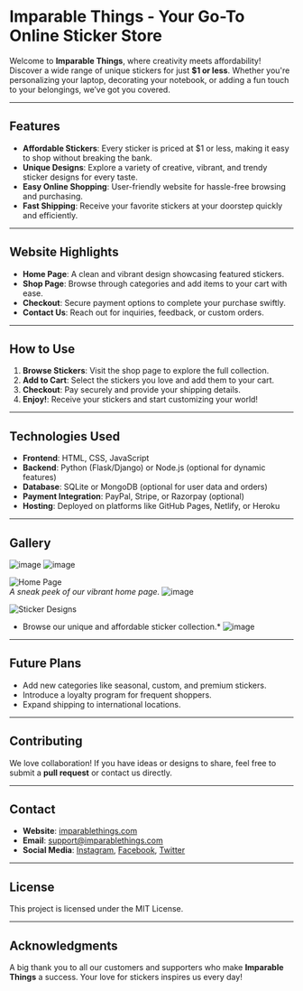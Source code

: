 # **Imparable Things - Your Go-To Online Sticker Store**

Welcome to **Imparable Things**, where creativity meets affordability! Discover a wide range of unique stickers for just **$1 or less**. Whether you're personalizing your laptop, decorating your notebook, or adding a fun touch to your belongings, we’ve got you covered.

---

## **Features**
- **Affordable Stickers**: Every sticker is priced at $1 or less, making it easy to shop without breaking the bank.  
- **Unique Designs**: Explore a variety of creative, vibrant, and trendy sticker designs for every taste.  
- **Easy Online Shopping**: User-friendly website for hassle-free browsing and purchasing.  
- **Fast Shipping**: Receive your favorite stickers at your doorstep quickly and efficiently.

---

## **Website Highlights**
- **Home Page**: A clean and vibrant design showcasing featured stickers.  
- **Shop Page**: Browse through categories and add items to your cart with ease.  
- **Checkout**: Secure payment options to complete your purchase swiftly.  
- **Contact Us**: Reach out for inquiries, feedback, or custom orders.

---

## **How to Use**
1. **Browse Stickers**: Visit the shop page to explore the full collection.  
2. **Add to Cart**: Select the stickers you love and add them to your cart.  
3. **Checkout**: Pay securely and provide your shipping details.  
4. **Enjoy!**: Receive your stickers and start customizing your world!

---

## **Technologies Used**
- **Frontend**: HTML, CSS, JavaScript  
- **Backend**: Python (Flask/Django) or Node.js (optional for dynamic features)  
- **Database**: SQLite or MongoDB (optional for user data and orders)  
- **Payment Integration**: PayPal, Stripe, or Razorpay (optional)  
- **Hosting**: Deployed on platforms like GitHub Pages, Netlify, or Heroku

---

## **Gallery**
![image](https://github.com/user-attachments/assets/25e81360-0ac8-4ff3-942a-1c4ba6cbbe36)
![image](https://github.com/user-attachments/assets/8d201d50-00f7-485b-b42b-51fe551f4045)






![Home Page](#)  
*A sneak peek of our vibrant home page.*
![image](https://github.com/user-attachments/assets/70b0ccc8-e3ad-4663-aa01-203000ff63f0)


![Sticker Designs](#)  
* Browse our unique and affordable sticker collection.*
  ![image](https://github.com/user-attachments/assets/bba5dc2c-a972-4349-86a0-777a9d7a7a87)


---

## **Future Plans**
- Add new categories like seasonal, custom, and premium stickers.  
- Introduce a loyalty program for frequent shoppers.  
- Expand shipping to international locations.

---

## **Contributing**
We love collaboration! If you have ideas or designs to share, feel free to submit a **pull request** or contact us directly.

---

## **Contact**
- **Website**: [imparablethings.com](#)  
- **Email**: support@imparablethings.com  
- **Social Media**: [Instagram](#), [Facebook](#), [Twitter](#)

---

## **License**
This project is licensed under the MIT License.

---

## **Acknowledgments**
A big thank you to all our customers and supporters who make **Imparable Things** a success. Your love for stickers inspires us every day!

